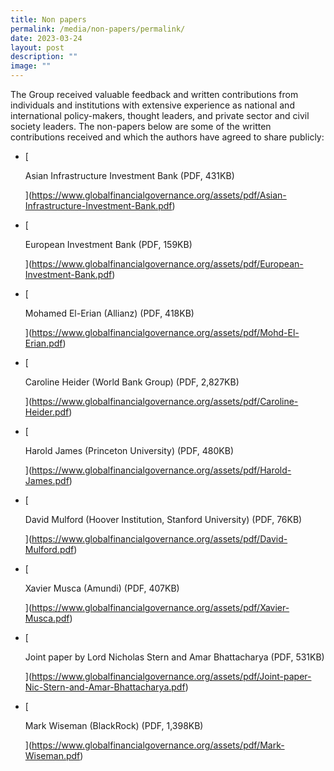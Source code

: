 ```yaml
---
title: Non papers
permalink: /media/non-papers/permalink/
date: 2023-03-24
layout: post
description: ""
image: ""
---
```

The Group received valuable feedback and written contributions from individuals and institutions with extensive experience as national and international policy-makers, thought leaders, and private sector and civil society leaders. The non-papers below are some of the written contributions received and which the authors have agreed to share publicly:

*   [
    
    Asian Infrastructure Investment Bank (PDF, 431KB)
    
    ](https://www.globalfinancialgovernance.org/assets/pdf/Asian-Infrastructure-Investment-Bank.pdf)
*   [
    
    European Investment Bank (PDF, 159KB)
    
    ](https://www.globalfinancialgovernance.org/assets/pdf/European-Investment-Bank.pdf)
*   [
    
    Mohamed El-Erian (Allianz) (PDF, 418KB)
    
    ](https://www.globalfinancialgovernance.org/assets/pdf/Mohd-El-Erian.pdf)
*   [
    
    Caroline Heider (World Bank Group) (PDF, 2,827KB)
    
    ](https://www.globalfinancialgovernance.org/assets/pdf/Caroline-Heider.pdf)
*   [
    
    Harold James (Princeton University) (PDF, 480KB)
    
    ](https://www.globalfinancialgovernance.org/assets/pdf/Harold-James.pdf)
*   [
    
    David Mulford (Hoover Institution, Stanford University) (PDF, 76KB)
    
    ](https://www.globalfinancialgovernance.org/assets/pdf/David-Mulford.pdf)
*   [
    
    Xavier Musca (Amundi) (PDF, 407KB)
    
    ](https://www.globalfinancialgovernance.org/assets/pdf/Xavier-Musca.pdf)
*   [
    
    Joint paper by Lord Nicholas Stern and Amar Bhattacharya (PDF, 531KB)
    
    ](https://www.globalfinancialgovernance.org/assets/pdf/Joint-paper-Nic-Stern-and-Amar-Bhattacharya.pdf)
*   [
    
    Mark Wiseman (BlackRock) (PDF, 1,398KB)
    
    ](https://www.globalfinancialgovernance.org/assets/pdf/Mark-Wiseman.pdf)